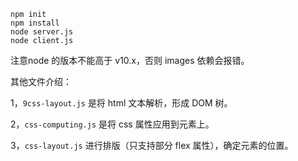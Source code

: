 ``` shell
npm init
npm install
node server.js
node client.js
```

注意node 的版本不能高于 v10.x，否则 images 依赖会报错。

其他文件介绍：

1，`9css-layout.js` 是将 html 文本解析，形成 DOM 树。

2，`css-computing.js` 是将 css 属性应用到元素上。

3，`css-layout.js` 进行排版（只支持部分 flex 属性），确定元素的位置。

